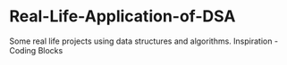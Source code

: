 # Real-Life-Application-of-DSA
Some real life projects using data structures and algorithms.
Inspiration - Coding Blocks
